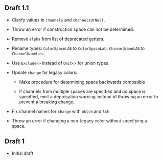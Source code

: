 ## Draft 1.1

* Clarify values in `channels` and `channelsOrNull`.

* Throw an error if construction space can not be determined.

* Remove `alpha` from list of deprecated getters.

* Rename types: `ColorSpaceLAB` to `ColorSpaceLab`, `ChannelNameLAB` to
  `ChannelNameLab`.

* Use `Exclude<>` instead of `Omit<>` for union types.

* Update `change` for legacy colors:

  * Make procedure for determining space backwards compatible
  
  * If channels from multiple spaces are specified and no space is specified,
    emit a deprecation warning instead of throwing an error to prevent a
    breaking change.

* Fix channel names for `change` with `oklch` and `lch`.

* Throw an error if changing a non-legacy color without specifying a space.

## Draft 1

* Initial draft
